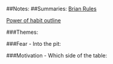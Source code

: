 ##Notes:
##Summaries:
[Brian Rules](http://www.brainrules.net/pdf/brainrules_summaries.pdf)


[Power of habit outline](
http://www.kimhartman.se/wp-content/uploads/2013/09/The-Power-of-Habit-Summary.pdf)





###Themes:


###Fear - Into the pit:


###Motivation - Which side of the table:
